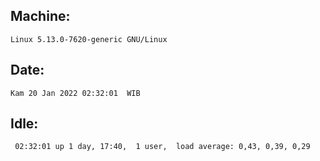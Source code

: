 ## Machine:
```
Linux 5.13.0-7620-generic GNU/Linux
```
## Date:
```
Kam 20 Jan 2022 02:32:01  WIB
```
## Idle:
```
 02:32:01 up 1 day, 17:40,  1 user,  load average: 0,43, 0,39, 0,29
```
